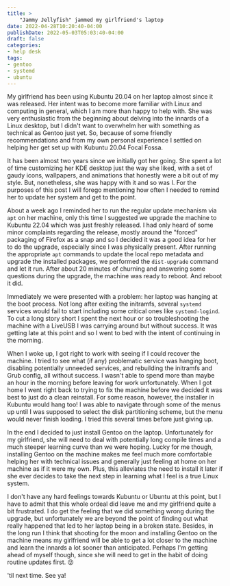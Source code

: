 ```yaml
---
title: >
    "Jammy Jellyfish" jammed my girlfriend's laptop
date: 2022-04-28T10:20:40-04:00
publishDate: 2022-05-03T05:03:40-04:00
draft: false
categories:
- help desk
tags:
- gentoo
- systemd
- ubuntu
---
```

My girlfriend has been using Kubuntu 20.04 on her laptop almost since it was
released. Her intent was to become more familiar with Linux and computing in
general, which I am more than happy to help with. She was very enthusiastic from
the beginning about delving into the innards of a Linux desktop, but I didn't
want to overwhelm her with something as technical as Gentoo just yet. So,
because of some friendly recommendations and from my own personal experience I
settled on helping her get set up with Kubuntu 20.04 Focal Fossa.

It has been almost two years since we initially got her going. She spent a lot
of time customizing her KDE desktop just the way she liked, with a set of gaudy
icons, wallpapers, and animations that honestly were a bit out of my style. But,
nonetheless, she was happy with it and so was I. For the purposes of this post I
will forego mentioning how often I needed to remind her to update her system and
get to the point.

About a week ago I reminded her to run the regular update mechanism via `apt` on
her machine, only this time I suggested we upgrade the machine to Kubuntu 22.04
which was just freshly released. I had only heard of some minor complaints
regarding the release, mostly around the "forced" packaging of Firefox as a
snap and so I decided it was a good idea for her to do the upgrade, especially
since I was physically present. After running the appropriate `apt` commands to
update the local repo metadata and upgrade the installed packages, we performed
the `dist-upgrade` command and let it run. After about 20 minutes of churning
and answering some questions during the upgrade, the machine was ready to
reboot. And reboot it did.

Immediately we were presented with a problem: her laptop was hanging at the boot
process. Not long after exiting the initramfs, several `systemd` services would
fail to start including some critical ones like `systemd-logind`. To cut a long
story short I spent the next hour or so troubleshooting the machine with a
LiveUSB I was carrying around but without success. It was getting late at this
point and so I went to bed with the intent of continuing in the morning.

When I woke up, I got right to work with seeing if I could recover the machine.
I tried to see what (if any) problematic service was hanging boot, disabling
potentially unneeded services, and rebuilding the initramfs and Grub config, all
without success. I wasn't able to spend more than maybe an hour in the morning
before leaving for work unfortunately. When I got home I went right back to
trying to fix the machine before we decided it was best to just do a clean
reinstall. For some reason, however, the installer in Kubuntu would hang too! I
was able to navigate through some of the menus up until I was supposed to select
the disk partitioning scheme, but the menu would never finish loading. I tried
this several times before just giving up.

In the end I decided to just install Gentoo on the laptop. Unfortunately for my
girlfriend, she will need to deal with potentially long compile times and a much
steeper learning curve than we were hoping. Lucky for me though, installing
Gentoo on the machine makes me feel much more comfortable helping her with
technical issues and generally just feeling at home on her machine as if it were
my own. Plus, this alleviates the need to install it later if she ever decides
to take the next step in learning what I feel is a true Linux system.

I don't have any hard feelings towards Kubuntu or Ubuntu at this point, but I
have to admit that this whole ordeal did leave me and my girlfriend quite a bit
frustrated. I do get the feeling that we did something wrong during the upgrade,
but unfortunately we are beyond the point of finding out what really happened
that led to her laptop being in a broken state. Besides, in the long run I think
that shooting for the moon and installing Gentoo on the machine means my
girlfriend will be able to get a lot closer to the machine and learn the innards
a lot sooner than anticipated. Perhaps I'm getting ahead of myself though, since
she will need to get in the habit of doing routine updates first. 😜

'til next time. See ya!
